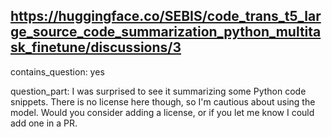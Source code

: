 ## https://huggingface.co/SEBIS/code_trans_t5_large_source_code_summarization_python_multitask_finetune/discussions/3

contains_question: yes

question_part: I was surprised to see it summarizing some Python code snippets. There is no license here though, so I'm cautious about using the model. Would you consider adding a license, or if you let me know I could add one in a PR.